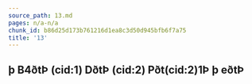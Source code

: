 ```yaml
---
source_path: 13.md
pages: n/a-n/a
chunk_id: b86d25d173b761216d1ea8c3d50d945bfb6f7a75
title: '13'
---
```

## þ B4ðtÞ (cid:1) DðtÞ (cid:2) Pðt(cid:2)1Þ þ eðtÞ

